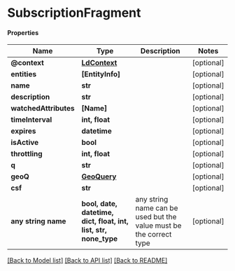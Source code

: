 # SubscriptionFragment

#### Properties
Name | Type | Description | Notes
------------ | ------------- | ------------- | -------------
**@context** | [**LdContext**](LdContext.md) |  | [optional] 
**entities** | **[EntityInfo]** |  | [optional] 
**name** | **str** |  | [optional] 
**description** | **str** |  | [optional] 
**watchedAttributes** | **[Name]** |  | [optional] 
**timeInterval** | **int, float** |  | [optional] 
**expires** | **datetime** |  | [optional] 
**isActive** | **bool** |  | [optional] 
**throttling** | **int, float** |  | [optional] 
**q** | **str** |  | [optional] 
**geoQ** | [**GeoQuery**](GeoQuery.md) |  | [optional] 
**csf** | **str** |  | [optional] 
**any string name** | **bool, date, datetime, dict, float, int, list, str, none_type** | any string name can be used but the value must be the correct type | [optional]

[[Back to Model list]](../README.md#documentation-for-models) [[Back to API list]](../README.md#documentation-for-api-endpoints) [[Back to README]](../README.md)

